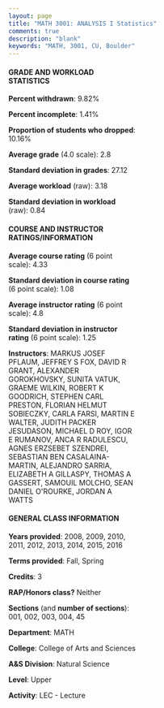 ```yaml
---
layout: page
title: "MATH 3001: ANALYSIS I Statistics"
comments: true
description: "blank"
keywords: "MATH, 3001, CU, Boulder"
--- 
```

<head>
<script src="https://ajax.googleapis.com/ajax/libs/jquery/2.1.3/jquery.min.js"></script>
<script src="https://dl.dropboxusercontent.com/s/pc42nxpaw1ea4o9/highcharts.js?dl=0"></script>
<!-- <script src="../assets/js/highcharts.js"></script> -->
<style type="text/css">@font-face {
	font-family: "Bebas Neue";
	src: url(https://www.filehosting.org/file/details/544349/BebasNeue%20Regular.otf) format("opentype");
	}
	h1.Bebas { 
		font-family: "Bebas Neue", Verdana, Tahoma;
	}
</style>
</head>
<body>
	<div id="container" style="float: right; width: 45%; height: 88%; margin-left: 2.5%; margin-right: 2.5%;"></div>
	<script language="JavaScript">
		$(document).ready(function() {
		var chart = {type: 'column'};
		var title = {text: 'Grade Distribution'};
		var xAxis = {categories: ['A','B','C','D','F'],crosshair: true};
		var yAxis = {min: 0,title: {text: 'Percentage'}};
		var tooltip = {headerFormat: '<center><b><span style="font-size:20px">{point.key}</span></b></center>',
		               pointFormat: '<td style="padding:0"><b>{point.y:.1f}%</b></td>',
		               footerFormat: '</table>',shared: true,useHTML: true};
		var plotOptions = {column: {pointPadding: 0.0,borderWidth: 0}};  
		var credits = {enabled: false};var series= [{name: 'Percent',data: [33.26,32.94,22.32,4.94,6.55,]}];
		var json = {};
		json.chart = chart;
		json.title = title;
		json.tooltip = tooltip;
		json.xAxis = xAxis;
		json.yAxis = yAxis;  
		json.series = series;
		json.plotOptions = plotOptions;  
		json.credits = credits;
		$('#container').highcharts(json);
	});
	</script>
</body>
			   
#### GRADE AND WORKLOAD STATISTICS

**Percent withdrawn**: 9.82%

**Percent incomplete**: 1.41%

**Proportion of students who dropped**: 10.16%

**Average grade** (4.0 scale): 2.8

**Standard deviation in grades**: 27.12

**Average workload** (raw): 3.18

**Standard deviation in workload** (raw): 0.84

#### COURSE AND INSTRUCTOR RATINGS/INFORMATION

**Average course rating** (6 point scale): 4.33

**Standard deviation in course rating** (6 point scale): 1.08

**Average instructor rating** (6 point scale): 4.8

**Standard deviation in instructor rating** (6 point scale): 1.25

**Instructors**: MARKUS JOSEF PFLAUM, JEFFREY S FOX, DAVID R GRANT, ALEXANDER GOROKHOVSKY, SUNITA VATUK, GRAEME WILKIN, ROBERT K GOODRICH, STEPHEN CARL PRESTON, FLORIAN HELMUT SOBIECZKY, CARLA FARSI, MARTIN E WALTER, JUDITH PACKER JESUDASON, MICHAEL D ROY, IGOR E RUMANOV, ANCA R RADULESCU, AGNES ERZSEBET SZENDREI, SEBASTIAN BEN CASALAINA-MARTIN, ALEJANDRO SARRIA, ELIZABETH A GILLASPY, THOMAS A GASSERT, SAMOUIL MOLCHO, SEAN DANIEL O'ROURKE, JORDAN A WATTS

#### GENERAL CLASS INFORMATION

**Years provided**: 2008, 2009, 2010, 2011, 2012, 2013, 2014, 2015, 2016

**Terms provided**: Fall, Spring

**Credits**: 3

**RAP/Honors class?** Neither

**Sections** (and **number of sections**): 001, 002, 003, 004, 45

**Department**: MATH

**College**: College of Arts and Sciences

**A&S Division**: Natural Science

**Level**: Upper

**Activity**: LEC - Lecture